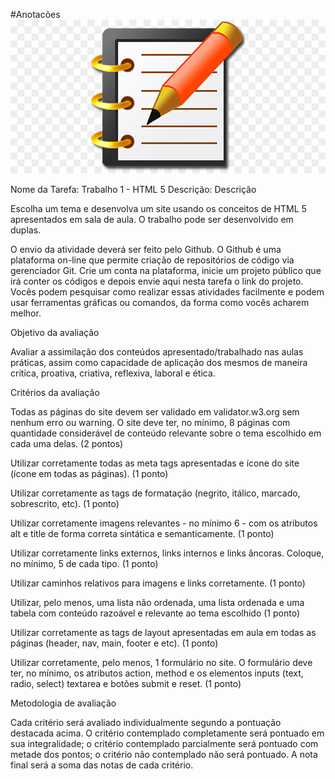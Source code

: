 #Anotacões
![](./anota.jpg)


Nome da Tarefa:
Trabalho 1 - HTML 5
Descrição:
Descrição

Escolha um tema e desenvolva um site usando os conceitos de HTML 5 apresentados em sala de aula. O trabalho pode ser desenvolvido em duplas. 

O envio da atividade deverá ser feito pelo Github. O Github é uma plataforma on-line que permite criação de repositórios de código via gerenciador Git. Crie um conta na plataforma, inicie um projeto público que irá conter os códigos e depois envie aqui nesta tarefa o link do projeto. Vocês podem pesquisar como realizar essas atividades facilmente e podem usar ferramentas gráficas ou comandos, da forma como vocês acharem melhor.

 

Objetivo da avaliação

Avaliar a assimilação dos conteúdos apresentado/trabalhado nas aulas práticas, assim como capacidade de aplicação dos mesmos de maneira crítica, proativa, criativa, reflexiva, laboral e ética.

Critérios da avaliação

 


Todas as páginas do site devem ser validado em validator.w3.org sem nenhum erro ou warning. O site deve ter, no mínimo, 8 páginas com quantidade considerável de conteúdo relevante sobre o tema escolhido em cada uma delas. (2 pontos)



Utilizar corretamente todas as meta tags apresentadas e ícone do site (ícone em todas as páginas). (1 ponto)



Utilizar corretamente as tags de formatação (negrito, itálico, marcado, sobrescrito, etc). (1 ponto)



Utilizar corretamente imagens relevantes - no mínimo 6 - com os atributos alt e title de forma correta sintática e semanticamente. (1 ponto)



Utilizar corretamente links externos, links internos e links âncoras. Coloque, no mínimo, 5 de cada tipo. (1 ponto)



Utilizar caminhos relativos para imagens e links corretamente. (1 ponto)



Utilizar, pelo menos, uma lista não ordenada, uma lista ordenada e uma tabela com conteúdo razoável e relevante ao tema escolhido (1 ponto)



Utilizar corretamente as tags de layout apresentadas em aula em todas as páginas (header, nav, main, footer e etc). (1 ponto)



Utilizar corretamente, pelo menos, 1 formulário no site. O formulário deve ter, no mínimo, os atributos action, method e os elementos inputs (text, radio, select) textarea e botões submit e reset. (1 ponto)


 

Metodologia de avaliação

Cada critério será avaliado individualmente segundo a pontuação destacada acima. O critério contemplado completamente será pontuado em sua integralidade; o critério contemplado parcialmente será pontuado com metade dos pontos; o critério não contemplado não será pontuado. A nota final será a soma das notas de cada critério.
